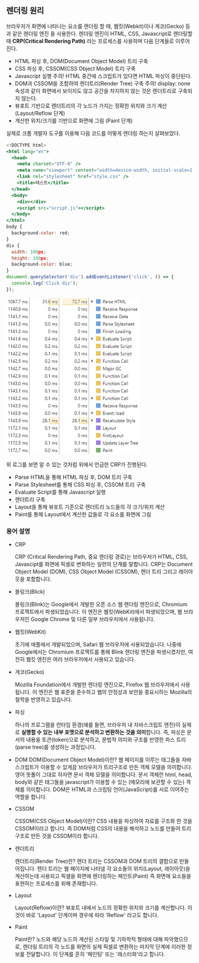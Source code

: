 ## 렌더링 원리

브라우저가 화면에 나타나는 요소를 렌더링 할 때, 웹킷(Webkit)이나 게코(Gecko) 등과 같은 렌더링 엔진 을 사용한다. 렌더링 엔진이 HTML, CSS, Javascript로 렌더링할 때 **CRP(Critical Rendering Path)** 라는 프로세스를 사용하며 다음 단계들로 이루어진다.

- HTML 파싱 후, DOM(Document Object Model) 트리 구축
- CSS 파싱 후, CSSOM(CSS Object Model) 트리 구축
- Javascript 실행
  주의! HTML 중간에 스크립트가 있다면 HTML 파싱이 중단된다.
- DOM과 CSSOM을 조합하여 렌더트리(Render Tree) 구축
  주의! display: none 속성과 같이 화면에서 보이지도 않고 공간을 차지하지 않는 것은 렌더트리로 구축되지 않는다.
- 뷰포트 기반으로 렌더트리의 각 노드가 가지는 정확한 위치와 크기 계산 (Layout/Reflow 단계)
- 계산한 위치/크기를 기반으로 화면에 그림 (Paint 단계)

실제로 크롬 개발자 도구를 이용해 다음 코드를 어떻게 렌더링 하는지 살펴보았다.

```jsx
<!DOCTYPE html>
<html lang="en">
  <head>
    <meta charset="UTF-8" />
    <meta name="viewport" content="width=device-width, initial-scale=1.0" />
    <link rel="stylesheet" href="style.css" />
    <title>테스트</title>
  </head>
  <body>
    <div></div>
    <script src="script.js"></script>
  </body>
</html>
body {
  background-color: red;
}
div {
  width: 100px;
  height: 100px;
  background-color: blue;
}
document.querySelector('div').addEventListener('click', () => {
  console.log('Click div');
});
```

![rendering](./rendering.png)

위 로그를 보면 알 수 있는 것처럼 위에서 언급한 CRP가 진행된다.

- Parse HTML을 통해 HTML 파싱 후, DOM 트리 구축
- Parse Stylesheet를 통해 CSS 파싱 후, CSSOM 트리 구축
- Evaluate Script를 통해 Javascript 실행
- 렌더트리 구축
- Layout을 통해 뷰포트 기준으로 렌더트리 노드들의 각 크기/위치 계산
- Paint를 통해 Layout에서 계산한 값들로 각 요소를 화면에 그림

### 용어 설명

- CRP

  CRP (Critical Rendering Path, 중요 렌더링 경로)는 브라우저가 HTML, CSS, Javascipt를 화면에 픽셀로 변화하는 일련의 단계를 말합니다. CRP는 Document Object Model (DOM), CSS Object Model (CSSOM), 렌더 트리 그리고 레이아웃을 포함합니다.

- 블링크(Blick)

  블링크(Blink)는 Google에서 개발한 오픈 소스 웹 렌더링 엔진으로, Chromium 프로젝트에서 파생되었습니다. 이 엔진은 웹킷(WebKit)에서 파생되었으며, 웹 브라우저인 Google Chrome 및 다른 일부 브라우저에서 사용됩니다.

- 웹킷(WebKit)

  초기에 애플에서 개발되었으며, Safari 웹 브라우저에 사용되었습니다. 나중에 Google에서는 Chromium 프로젝트를 통해 Blink 렌더링 엔진을 파생시켰지만, 여전히 웹킷 엔진은 여러 브라우저에서 사용되고 있습니다.

- 게코(Gecko)

  Mozilla Foundation에서 개발한 렌더링 엔진으로, Firefox 웹 브라우저에서 사용됩니다. 이 엔진은 웹 표준을 준수하고 웹의 안정성과 보안을 중요시하는 Mozilla의 철학을 반영하고 있습니다.

- 파싱

  하나의 프로그램을 런타임 환경(예를 들면, 브라우저 내 자바스크립트 엔진)이 실제로 **실행할 수 있는 내부 포맷으로 분석하고 변환하는 것을 의미**합니다. 즉, 파싱은 문서의 내용을 토큰(token)으로 분석하고, 문법적 의미와 구조를 반영한 파스 트리(parse tree)를 생성하는 과정입니다.

- DOM
  DOM(Document Object Model)이란? 웹 페이지를 이루는 태그들을 자바스크립트가 이용할 수 있게끔 브라우저가 트리구조로 만든 객체 모델을 의미합니다. 영어 뜻풀이 그대로 하자면 문서 객체 모델을 의미합니다. 문서 객체란 html, head, body와 같은 태그들을 javascript가 이용할 수 있는 (메모리에 보관할 수 있는) 객체를 의미합니다. DOM은 HTML과 스크립팅 언어(JavaScript)를 서로 이어주는 역할을 합니다.

- CSSOM

  CSSOM(CSS Object Model)이란? CSS 내용을 파싱하여 자료를 구조화 한 것을 CSSOM이라고 합니다. 즉 DOM처럼 CSS의 내용을 해석하고 노드를 만들어 트리 구조로 만든 것을 CSSOM이라 합니다.

- 렌더트리

  렌더트리(Render Tree)란? 렌더 트리는 CSSOM과 DOM 트리의 결합으로 만들어집니다. 렌더 트리는 웹 페이지에 나타낼 각 요소들의 위치(Layout, 레이아웃)을 계산하는데 사용되고 픽셀을 화면에 렌더링하는 페인트(Paint) 즉 화면에 요소들을 표현하는 프로세스를 위해 존재합니다.

- Layout

  Layout(Reflow)이란? 뷰포트 내에서 노드의 정확한 위치와 크기를 계산합니다. 이것이 바로 'Layout' 단계이며 경우에 따라 'Reflow' 라고도 합니다.

- Paint

  Paint란? 노드와 해당 노드의 계산된 스타일 및 기하학적 형태에 대해 파악했으므로, 렌더링 트리의 각 노드를 화면의 실제 픽셀로 변환하는 마지막 단계에 이러한 정보를 전달합니다. 이 단계를 흔히 '페인팅' 또는 '래스터화'라고 합니다.
